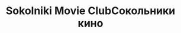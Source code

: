 ---
title: ['Sokolniki Movie Club', 'Сокольники кино']
categories: [buildings, education&culture]
designEnd: 2014
---